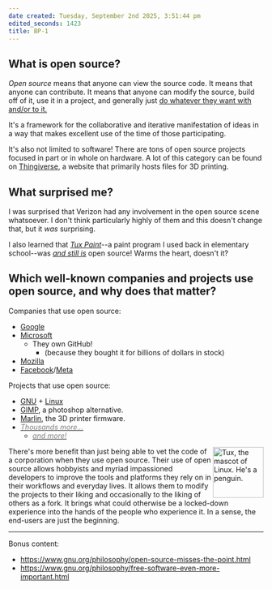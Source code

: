 ```yaml
---
date created: Tuesday, September 2nd 2025, 3:51:44 pm
edited_seconds: 1423
title: BP-1
---
```

## What is open source?
*Open source* means that anyone can view the source code. It means that anyone can contribute. It means that anyone can modify the source, build off of it, use it in a project, and generally just <u>do whatever they want with and/or to it.</u>

It's a framework for the collaborative and iterative manifestation of ideas in a way that makes excellent use of the time of those participating.

It's also not limited to software! There are tons of open source projects focused in part or in whole on hardware. A lot of this category can be found on [Thingiverse](https://thingiverse.com), a website that primarily hosts files for 3D printing.
## What surprised me?
I was surprised that Verizon had any involvement in the open source scene whatsoever. I don't think particularly highly of them and this doesn't change that, but it *was* surprising.

I also learned that *[Tux Paint](https://tuxpaint.org/)*--a paint program I used back in elementary school--was <u>*and still is*</u> open source! Warms the heart, doesn't it?
## Which well-known companies and projects use open source, and why does that matter?
Companies that use open source:
- [Google](https://opensource.google/)
- [Microsoft](https://opensource.microsoft.com/)
	- They own GitHub!
		- (because they bought it for billions of dollars in stock)
- [Mozilla](https://github.com/mozilla)
- [Facebook](https://opensource.fb.com/)/[Meta](https://github.com/facebook)

Projects that use open source:
  - [GNU](https://en.wikipedia.org/wiki/GNU) + [Linux](https://en.wikipedia.org/wiki/Linux)
  - [GIMP](https://www.gimp.org/), a photoshop alternative.
  - [Marlin](https://marlinfw.org), the 3D printer firmware.
  - [*<font color="#7f7f7f">Thousands more...</font>*](https://github.com)
	- [*<font color="#7f7f7f">and more!</font>*](https://codeberg.org/explore/repos)
<img alt="Tux, the mascot of Linux. He's a penguin." src="https://upload.wikimedia.org/wikipedia/commons/3/35/Tux.svg" width="100" align="right">
There's more benefit than just being able to vet the code of a corporation when they use open source. Their use of open source allows hobbyists and myriad impassioned developers to improve the tools and platforms they rely on in their workflows and everyday lives. It allows them to modify the projects to their liking and occasionally to the liking of others as a fork. It brings what could otherwise be a locked-down experience into the hands of the people who experience it. In a sense, the end-users are just the beginning.

---
Bonus content:
- https://www.gnu.org/philosophy/open-source-misses-the-point.html
- https://www.gnu.org/philosophy/free-software-even-more-important.html
